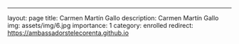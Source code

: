 ---
layout: page
title: Carmen Martín Gallo
description: Carmen Martín Gallo
img: assets/img/6.jpg
importance: 1
category: enrolled
redirect: https://ambassadorstelecorenta.github.io

